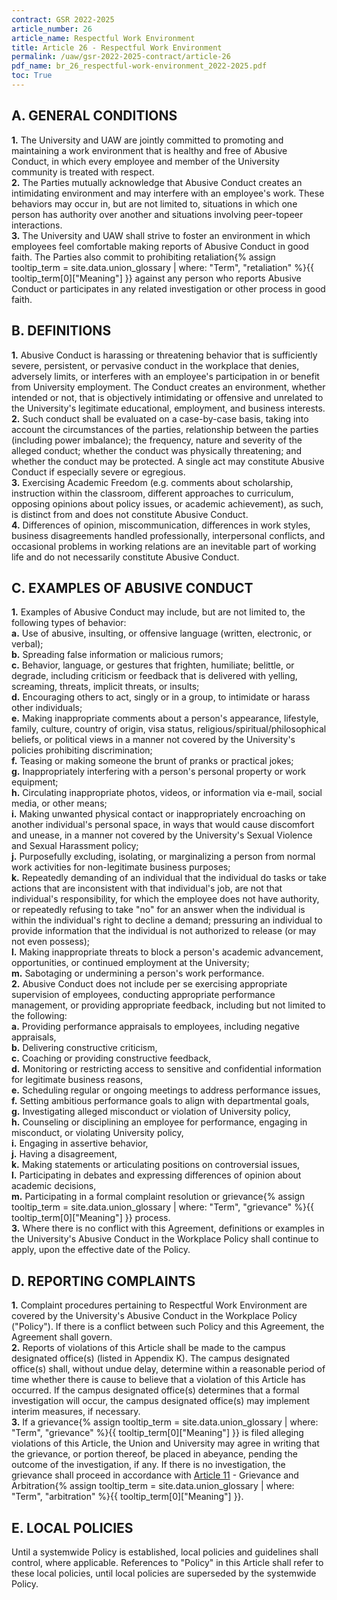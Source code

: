 ```yaml
---
contract: GSR 2022-2025
article_number: 26
article_name: Respectful Work Environment
title: Article 26 - Respectful Work Environment
permalink: /uaw/gsr-2022-2025-contract/article-26
pdf_name: br_26_respectful-work-environment_2022-2025.pdf
toc: True
---
```



## A. GENERAL CONDITIONS

<div class="lvl2"><b>1.</b> The University and UAW are jointly committed to promoting and maintaining a work environment that is healthy and free of Abusive Conduct, in which every employee and member of the University community is treated with respect.</div>
<div class="lvl2"><b>2.</b> The Parties mutually acknowledge that Abusive Conduct creates an intimidating environment and may interfere with an employee's work. These behaviors may occur in, but are not limited to, situations in which one person has authority over another and situations involving peer-topeer interactions.</div>
<div class="lvl2"><b>3.</b> The University and UAW shall strive to foster an environment in which employees feel comfortable making reports of Abusive Conduct in good faith. The Parties also commit to prohibiting <span class="tooltip">retaliation<span class="tooltip-text">{% assign tooltip_term = site.data.union_glossary | where: "Term", "retaliation" %}{{ tooltip_term[0]["Meaning"] }}</span></span> against any person who reports Abusive Conduct or participates in any related investigation or other process in good faith.</div>

## B. DEFINITIONS

<div class="lvl2"><b>1.</b> Abusive Conduct is harassing or threatening behavior that is sufficiently severe, persistent, or pervasive conduct in the workplace that denies, adversely limits, or interferes with an employee's participation in or benefit from University employment. The Conduct creates an environment, whether intended or not, that is objectively intimidating or offensive and unrelated to the University's legitimate educational, employment, and business interests.</div>
<div class="lvl2"><b>2.</b> Such conduct shall be evaluated on a case-by-case basis, taking into account the circumstances of the parties, relationship between the parties (including power imbalance); the frequency, nature and severity of the alleged conduct; whether the conduct was physically threatening; and whether the conduct may be protected. A single act may constitute Abusive Conduct if especially severe or egregious.</div>
<div class="lvl2"><b>3.</b> Exercising Academic Freedom (e.g. comments about scholarship, instruction within the classroom, different approaches to curriculum, opposing opinions about policy issues, or academic achievement), as such, is distinct from and does not constitute Abusive Conduct.</div>
<div class="lvl2"><b>4.</b> Differences of opinion, miscommunication, differences in work styles, business disagreements handled professionally, interpersonal conflicts, and occasional problems in working relations are an inevitable part of working life and do not necessarily constitute Abusive Conduct.</div>

## C. EXAMPLES OF ABUSIVE CONDUCT

<div class="lvl2"><b>1.</b> Examples of Abusive Conduct may include, but are not limited to, the following types of behavior:</div>
<div class="lvl3"><b>a.</b> Use of abusive, insulting, or offensive language (written, electronic, or verbal);</div>
<div class="lvl3"><b>b.</b> Spreading false information or malicious rumors;</div>
<div class="lvl3"><b>c.</b> Behavior, language, or gestures that frighten, humiliate; belittle, or degrade, including criticism or feedback that is delivered with yelling, screaming, threats, implicit threats, or insults;</div>
<div class="lvl3"><b>d.</b> Encouraging others to act, singly or in a group, to intimidate or harass other individuals;</div>
<div class="lvl3"><b>e.</b> Making inappropriate comments about a person's appearance, lifestyle, family, culture, country of origin, visa status, religious/spiritual/philosophical beliefs, or political views in a manner not covered by the University's policies prohibiting discrimination;</div>
<div class="lvl3"><b>f.</b> Teasing or making someone the brunt of pranks or practical jokes;</div>
<div class="lvl3"><b>g.</b> Inappropriately interfering with a person's personal property or work equipment;</div>
<div class="lvl3"><b>h.</b> Circulating inappropriate photos, videos, or information via e-mail, social media, or other means;</div>
<div class="lvl3"><b>i.</b> Making unwanted physical contact or inappropriately encroaching on another individual's personal space, in ways that would cause discomfort and unease, in a manner not covered by the University's Sexual Violence and Sexual Harassment policy;</div>
<div class="lvl3"><b>j.</b> Purposefully excluding, isolating, or marginalizing a person from normal work activities for non-legitimate business purposes;</div>
<div class="lvl3"><b>k.</b> Repeatedly demanding of an individual that the individual do tasks or take actions that are inconsistent with that individual's job, are not that individual's responsibility, for which the employee does not have authority, or repeatedly refusing to take "no" for an answer when the individual is within the individual's right to decline a demand; pressuring an individual to provide information that the individual is not authorized to release (or may not even possess);</div>
<div class="lvl3"><b>l.</b> Making inappropriate threats to block a person's academic advancement, opportunities, or continued employment at the University;</div>
<div class="lvl3"><b>m.</b> Sabotaging or undermining a person's work performance.</div>
<div class="lvl2"><b>2.</b> Abusive Conduct does not include per se exercising appropriate supervision of employees, conducting appropriate performance management, or providing appropriate feedback, including but not limited to the following:</div>
<div class="lvl3"><b>a.</b> Providing performance appraisals to employees, including negative appraisals,</div>
<div class="lvl3"><b>b.</b> Delivering constructive criticism,</div>
<div class="lvl3"><b>c.</b> Coaching or providing constructive feedback,</div>
<div class="lvl3"><b>d.</b> Monitoring or restricting access to sensitive and confidential information for legitimate business reasons,</div>
<div class="lvl3"><b>e.</b> Scheduling regular or ongoing meetings to address performance issues,</div>
<div class="lvl3"><b>f.</b> Setting ambitious performance goals to align with departmental goals,</div>
<div class="lvl3"><b>g.</b> Investigating alleged misconduct or violation of University policy,</div>
<div class="lvl3"><b>h.</b> Counseling or disciplining an employee for performance, engaging in misconduct, or violating University policy,</div>
<div class="lvl3"><b>i.</b> Engaging in assertive behavior,</div>
<div class="lvl3"><b>j.</b> Having a disagreement,</div>
<div class="lvl3"><b>k.</b> Making statements or articulating positions on controversial issues,</div>

<div class="lvl3"><b>l.</b> Participating in debates and expressing differences of opinion about academic decisions,</div>
<div class="lvl3"><b>m.</b> Participating in a formal complaint resolution or <span class="tooltip">grievance<span class="tooltip-text">{% assign tooltip_term = site.data.union_glossary | where: "Term", "grievance" %}{{ tooltip_term[0]["Meaning"] }}</span></span> process.</div>
<div class="lvl2"><b>3.</b> Where there is no conflict with this Agreement, definitions or examples in the University's Abusive Conduct in the Workplace Policy shall continue to apply, upon the effective date of the Policy.</div>

## D. REPORTING COMPLAINTS

<div class="lvl2"><b>1.</b> Complaint procedures pertaining to Respectful Work Environment are covered by the University's Abusive Conduct in the Workplace Policy ("Policy"). If there is a conflict between such Policy and this Agreement, the Agreement shall govern.</div>
<div class="lvl2"><b>2.</b> Reports of violations of this Article shall be made to the campus designated office(s) (listed in Appendix K). The campus designated office(s) shall, without undue delay, determine within a reasonable period of time whether there is cause to believe that a violation of this Article has occurred. If the campus designated office(s) determines that a formal investigation will occur, the campus designated office(s) may implement interim measures, if necessary.</div>
<div class="lvl2"><b>3.</b> If a <span class="tooltip">grievance<span class="tooltip-text">{% assign tooltip_term = site.data.union_glossary | where: "Term", "grievance" %}{{ tooltip_term[0]["Meaning"] }}</span></span> is filed alleging violations of this Article, the Union and University may agree in writing that the grievance, or portion thereof, be placed in abeyance, pending the outcome of the investigation, if any. If there is no investigation, the grievance shall proceed in accordance with <a href="/uaw/gsr-2022-2025-contract/article-11">Article 11</a> - Grievance and <span class="tooltip">Arbitration<span class="tooltip-text">{% assign tooltip_term = site.data.union_glossary | where: "Term", "arbitration" %}{{ tooltip_term[0]["Meaning"] }}</span></span>.</div>

## E. LOCAL POLICIES

Until a systemwide Policy is established, local policies and guidelines shall control, where applicable. References to "Policy" in this Article shall refer to these local policies, until local policies are superseded by the systemwide Policy.

